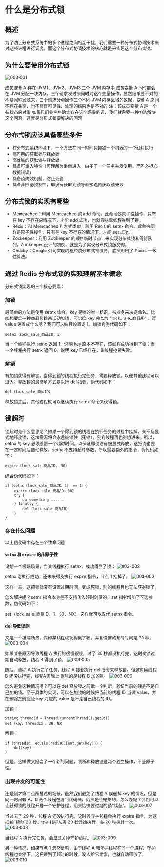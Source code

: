 # 什么是分布式锁
## 概述
为了防止分布式系统中的多个进程之间相互干扰，我们需要一种分布式协调技术来对这些进程进行调度。而这个分布式协调技术的核心就是来实现这个分布式锁。

## 为什么要使用分布式锁
![003-001](003-001.png)

成员变量 A 存在 JVM1、JVM2、JVM3 三个 JVM 内存中
成员变量 A 同时都会在 JVM 分配一块内存，三个请求发过来同时对这个变量操作，显然结果是不对的
不是同时发过来，三个请求分别操作三个不同 JVM 内存区域的数据，变量 A 之间不存在共享，也不具有可见性，处理的结果也是不对的 注：该成员变量 A 是一个有状态的对象
如果我们业务中确实存在这个场景的话，我们就需要一种方法解决这个问题，这就是分布式锁要解决的问题

## 分布式锁应该具备哪些条件
- 在分布式系统环境下，一个方法在同一时间只能被一个机器的一个线程执行
- 高可用的获取锁与释放锁
- 高性能的获取锁与释放锁
- 具备可重入特性（可理解为重新进入，由多于一个任务并发使用，而不必担心数据错误）
- 具备锁失效机制，防止死锁
- 具备非阻塞锁特性，即没有获取到锁将直接返回获取锁失败

## 分布式锁的实现有哪些
- Memcached：利用 Memcached 的 add 命令。此命令是原子性操作，只有在 key 不存在的情况下，才能 add 成功，也就意味着线程得到了锁。
- Redis：和 Memcached 的方式类似，利用 Redis 的 setnx 命令。此命令同样是原子性操作，只有在 key 不存在的情况下，才能 set 成功。
- Zookeeper：利用 Zookeeper 的顺序临时节点，来实现分布式锁和等待队列。Zookeeper 设计的初衷，就是为了实现分布式锁服务的。
- Chubby：Google 公司实现的粗粒度分布式锁服务，底层利用了 Paxos 一致性算法。

## 通过 Redis 分布式锁的实现理解基本概念
分布式锁实现的三个核心要素：

### 加锁
最简单的方法是使用 setnx 命令。key 是锁的唯一标识，按业务来决定命名。比如想要给一种商品的秒杀活动加锁，可以给 key 命名为 “lock_sale_商品ID” 。而 value 设置成什么呢？我们可以姑且设置成 1。加锁的伪代码如下：
```
setnx（lock_sale_商品ID，1）
```
当一个线程执行 setnx 返回 1，说明 key 原本不存在，该线程成功得到了锁；当一个线程执行 setnx 返回 0，说明 key 已经存在，该线程抢锁失败。

### 解锁
有加锁就得有解锁。当得到锁的线程执行完任务，需要释放锁，以便其他线程可以进入。释放锁的最简单方式是执行 del 指令，伪代码如下：
```
del（lock_sale_商品ID）
```
释放锁之后，其他线程就可以继续执行 setnx 命令来获得锁。

## 锁超时
锁超时是什么意思呢？如果一个得到锁的线程在执行任务的过程中挂掉，来不及显式地释放锁，这块资源将会永远被锁住（死锁），别的线程再也别想进来。所以，setnx 的 key 必须设置一个超时时间，以保证即使没有被显式释放，这把锁也要在一定时间后自动释放。setnx 不支持超时参数，所以需要额外的指令，伪代码如下：
```
expire（lock_sale_商品ID， 30）
```
综合伪代码如下：
```
if（setnx（lock_sale_商品ID，1） == 1）{
    expire（lock_sale_商品ID，30）
    try {
        do something ......
    } finally {
        del（lock_sale_商品ID）
    }
}
```
### 存在什么问题
以上伪代码中存在三个致命问题

#### `setnx` 和 `expire` 的非原子性
设想一个极端场景，当某线程执行 setnx，成功得到了锁：
![003-002](003-002.png)


setnx 刚执行成功，还未来得及执行 expire 指令，节点 1 挂掉了。
![003-003](003-003.png)


这样一来，这把锁就没有设置过期时间，变成死锁，别的线程再也无法获得锁了。

怎么解决呢？setnx 指令本身是不支持传入超时时间的，set 指令增加了可选参数，伪代码如下：

set（lock_sale_商品ID，1，30，NX）
这样就可以取代 setnx 指令。

#### del 导致误删
又是一个极端场景，假如某线程成功得到了锁，并且设置的超时时间是 30 秒。
![003-004](003-004.png)


如果某些原因导致线程 A 执行的很慢很慢，过了 30 秒都没执行完，这时候锁过期自动释放，线程 B 得到了锁。
![003-005](003-005.png)


随后，线程 A 执行完了任务，线程 A 接着执行 del 指令来释放锁。但这时候线程 B 还没执行完，线程A实际上 删除的是线程 B 加的锁。
![003-006](003-006.png)


怎么避免这种情况呢？可以在 del 释放锁之前做一个判断，验证当前的锁是不是自己加的锁。至于具体的实现，可以在加锁的时候把当前的线程 ID 当做 value，并在删除之前验证 key 对应的 value 是不是自己线程的 ID。

加锁：
```
String threadId = Thread.currentThread().getId()
set（key，threadId ，30，NX）
```
解锁：
```
if（threadId .equals(redisClient.get(key))）{
    del(key)
}
```
但是，这样做又隐含了一个新的问题，判断和释放锁是两个独立操作，不是原子性。

### 出现并发的可能性
还是刚才第二点所描述的场景，虽然我们避免了线程 A 误删掉 key 的情况，但是同一时间有 A，B 两个线程在访问代码块，仍然是不完美的。怎么办呢？我们可以让获得锁的线程开启一个守护线程，用来给快要过期的锁“续航”。
![003-007](003-007.png)


当过去了 29 秒，线程 A 还没执行完，这时候守护线程会执行 expire 指令，为这把锁“续命”20 秒。守护线程从第 29 秒开始执行，每 20 秒执行一次。
![003-008](003-008.png)


当线程 A 执行完任务，会显式关掉守护线程。
![003-009](003-009.png)


另一种情况，如果节点 1 忽然断电，由于线程 A 和守护线程在同一个进程，守护线程也会停下。这把锁到了超时的时候，没人给它续命，也就自动释放了。
![003-010](003-010.png)

